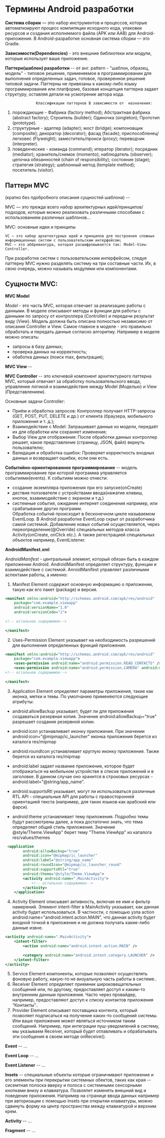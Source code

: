 # Термины Android разработки

**Система сборки** — это набор инструментов и процессов, которые автоматизируют процесс компиляции исходного кода,
упаковки ресурсов и создания исполняемого файла (APK или AAB) для Android-приложения. 
В Android-разработке основная система сборки — это Gradle.

**Зависимости(Dependencies)** - это внешние библиотеки или модули, которые использует  ваше приложение.

**Паттерн(шаблон) разработки** -- от анг. pattern - "шаблон, образец, модель" - типовое решение, применяемое в программировании для выполнения определенных задач, готовое, проверенное решение типовой задачи. Паттерны не привязаны к какому-либо языку программирования или платформе, базовая концепция паттерна задает структуру, оставляя детали на усмотрение автора кода.

                  Классификации паттернов В зависимости от  назначения:                   
1) порождающие - Фабрика (factory method); Абстрактная фабрика (abstract factory); Строитель (builder); Одиночка (singleton); Прототип (prototype).   
2) структурные - адаптер (adapter); мост (bridge); компоновщик (composite); декоратор (decorator); фасад (facade);   приспособленец/легковес (Flyweight); заместитель/прокси (proxy); переводчик (interpreter).
3) поведенческие - команда (command); итератор (iterator); посредник (mediator); хранитель/снимок (momento);     наблюдатель (observer); цепочка обязанностей (chain of responsibility); состояние (stage); стратегия (strategy);     шаблонный метод (template method); посетитель (visitor).

## Паттерн MVC  
(кратко без пдобробного описания сущностей шаблона) --

MVC — это прежде всего набор архитектурных идей/принципов/подходов, которые можно реализовать различными способами с использованием различных шаблонов...

MVC: основные идеи и принципы

    VC — это набор архитектурных идей и принципов для построения сложных информационных систем с пользовательским интерфейсом;
    MVC — это аббревиатура, которая расшифровывается так: Model-View-Controller.
При разработке систем с пользовательским интерфейсом, следуя паттерну MVC нужно разделять систему на три составные части. Их, в свою очередь, можно называть модулями или компонентами.


## Сущности  MVC:

**MVC Model** 

*Model* - это часть MVC, которая отвечает за реализацию работы с данными.
В моделе описывают методы и функции для работы с данными по запросу от контроллера (Controller) и передачи результат виду (View).
Модель должна быть описана полностью независимо от описания Controller и View. 
Самое главное в моделе - это правильно обработать и передать данные согласно алгоритму.
Например в моделе можно описать:
 - запросы в базу данных;
 - проверка данных на корректность;
 - обаботка данных (поиск max, фильтрация);

**MVC View** --

**MVC Controller** -- это ключевой компонент архитектурного паттерна MVC, который отвечает за обработку пользовательского ввода, управление логикой и взаимодействие между Model (Моделью) и View (Представлением).

Основные задачи Controller:
- Приём и обработка запросов: Контроллер получает HTTP-запросы (GET, POST, PUT, DELETE и др.) от клиента (браузера, мобильного приложения и т. д.);
- Взаимодействие с Model: Запрашивает данные из модели, передаёт их для обработки или сохраняет изменения;
- Выбор View для отображения: После обработки данных контроллер решает, какое представление (страницу, JSON, файл) вернуть пользователю;
- Валидация и обработка ошибок: Проверяет корректность входных данных и возвращает ошибки, если они есть.

**Событийно-ориентированное программирование** -- модель программирование при которой программа управляется событиями(events).
К событиям можно отнести:
- создание экземпляра приложения при его запуске(onCreate)
- дествия ползователя с устройствами ввода(нажатие клавиш, кнопок, взавимодействие с экраном и т.д.)
- системные события, ожидание интернет соединения например, или срабатывание других программ.  
Обработка событий происходит в бесконечном цикле называемом EventLoop.
 В Android разработке EventLoop скрыт от разработчика самой системой.
Добавление новых событий осуществляется, через переопределение(@Override) специальных методов класса Activity(onCreate, onClick etc.).
А также регестрацией специальных объектов например, EventListener.

**AndroidManifest.xml** 

*AndroidManifest* - центральный элемент, который обязан быть в каждом приложении Android. AndroidManifest определяет структуру, функции и взаимодействие с системой.
AnroidManifest управляет различными аспектами работы, а именно:
1) Manifest Element содержит основную информацию о приложении, такую как его пакет (package) и версия. 
```Xml
<manifest xmlns:android="http://schemas.android.com/apk/res/android"
    package="com.example.viewapp"
    android:versionName="1.0"
    android:versionCode="1">
     
<!-- остальное содержимое-->
 
</manifest>
```
2) Uses-Permission Element указывает на необходимость разрешений для выполнения определенных функций приложения.
```Xml
<manifest xmlns:android="http://schemas.android.com/apk/res/android"
    package="com.example.viewapp">
    <uses-permission android:name="android.permission.READ_CONTACTS" />
    <uses-permission android:name="android.permission.CAMERA" android:maxSdkVersion="30" />
<!-- остальное содержимое-->
 
</manifest>
```
3) Application Element определяет параметры приложения, такие как иконка, метки и темы.
По умолчанию применяются следующие атрибуты:

- android:allowBackup указывает, будет ли для приложения создаваться резервная копия. Значение android:allowBackup="true" разрешает создание резервной копии.

- android:icon устанавливает иконку приложения. При значении android:icon="@mipmap/ic_launcher" иконка приложения берется из каталога res/mipmap

- android:roundIcon устанавливает круглую иконку приложения. Также берется из каталога res/mipmap

- android:label задает название приложение, которое будет отображаться на мобильном устройстве в списке приложений и в заголовке. В данном случае оно хранится в строковых ресурсах - android:label="@string/app_name".

- android:supportsRtl указывает, могут ли использоваться различные RTL API - специальные API для работы с правосторонней ориентацией текста (например, для таких языков как арабский или фарси).

- android:theme устанавливает тему приложения. Подробно темы будут рассмотрены далее, а пока достаточно знать, что тема определяет общий стиль приложения. Значение @style/Theme.ViewApp" берет тему "Theme.ViewApp" из каталога res/values/themes

```Xml
 <application
        android:allowBackup="true"
        android:icon="@mipmap/ic_launcher"
        android:label="@string/app_name"
        android:roundIcon="@mipmap/ic_launcher_round"
        android:supportsRtl="true"
        android:theme="@style/Theme.ViewApp">
        <activity android:name=".MainActivity">
            <!-- остальное содержимое-->
        </activity>
    </application>
```
4) Activity Element описывает активность, включая ее имя и фильтр намерений. Элемент intent-filter в MainActivity указывает, как данная activity будет использоваться. В частности, с помощью узла action android:name="android.intent.action.MAIN", что данная activity будет входной точкой в приложение и не должна получать какие-либо данные извне.
```Xml
<activity android:name=".MainActivity">
    <intent-filter>
        <action android:name="android.intent.action.MAIN" />
 
        <category android:name="android.intent.category.LAUNCHER" />
    </intent-filter>
</activity>
```
5) Service Element компоненты, которые позволяют осуществлять фоновую работу, какую-то не визуальную часть работы в системе..
6) Receiver Element определяет приемник широковещательных сообщений или, по другому, предоставляет доступ к каким-то внутренним данным приложения. Часто через провайдер, например, предоставляют доступ к списку контактов приложения “Контакты”..
7) Provider Element описывает поставщика контента, который позволяет подписаться на получение каких-то сообщений системы. Или ваше приложение может являться источником таким сообщений. Например, при интеграции пуш-уведомлений в систему, мы указываем Receiver, который будет отлавливать и обрабатывать эти сообщения в своем методе onReceive().


**Event** -- ...

**Event Loop** -- ...

**Event Listener** -- ...

**Insets** -- специальные объекты которые ограничмвают приложение и его элементы при перекрытии системных обектов, таких как края -- сисемтная полоска вверху и полоса с системными сенсорными кнопками внизу и клавиатура. Позвоялет изменять внешний вид и поведение приложения. Например на странице ввода данных например при авторизации с помощью Insets при открытии клавиатуры, можно сдвинуть форму на центр пространства между клавиатурой и верхним крем.

**Activity** -- ...

**Fragment** -- ... 

